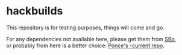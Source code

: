 # hackbuilds

This repository is for testing purposes, things will come and go.

For any dependencies not available here, please get them from [SBo](https://slackbuilds.org),  
or probably from here is a better choice: [Ponce's -current repo](https://github.com/Ponce/slackbuilds).
